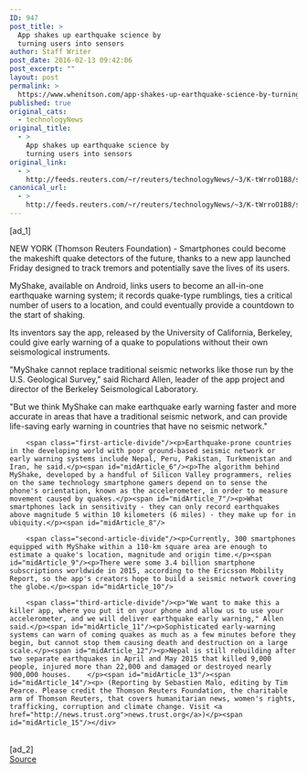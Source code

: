 ```yaml
---
ID: 947
post_title: >
  App shakes up earthquake science by
  turning users into sensors
author: Staff Writer
post_date: 2016-02-13 09:42:06
post_excerpt: ""
layout: post
permalink: >
  https://www.whenitson.com/app-shakes-up-earthquake-science-by-turning-users-into-sensors/
published: true
original_cats:
  - technologyNews
original_title:
  - >
    App shakes up earthquake science by
    turning users into sensors
original_link:
  - >
    http://feeds.reuters.com/~r/reuters/technologyNews/~3/K-tWrroO1B8/story01.htm
canonical_url:
  - >
    http://feeds.reuters.com/~r/reuters/technologyNews/~3/K-tWrroO1B8/story01.htm
---
```

 [ad_1]
<br><div id="articleText">
<span id="midArticle_start"/>

<span id="midArticle_0"/><span class="focusParagraph" readability="5"><p>NEW YORK (Thomson Reuters Foundation) - Smartphones could become the makeshift quake detectors of the future, thanks to a new app launched Friday designed to track tremors and potentially save the lives of its users.</p></span><span id="midArticle_1"/><p>MyShake, available on Android, links users to become an all-in-one earthquake warning system; it records quake-type rumblings, ties a critical number of users to a location, and could eventually provide a countdown to the start of shaking.</p><span id="midArticle_2"/><p>Its inventors say the app, released by the University of California, Berkeley, could give early warning of a quake to populations without their own seismological instruments.</p><span id="midArticle_3"/><p>"MyShake cannot replace traditional seismic networks like those run by the U.S. Geological Survey," said Richard Allen, leader of the app project and director of the Berkeley Seismological Laboratory.</p><span id="midArticle_4"/><p>"But we think MyShake can make earthquake early warning faster and more accurate in areas that have a traditional seismic network, and can provide life-saving early warning in countries that have no seismic network."     </p><span id="midArticle_5"/>
        
        <span class="first-article-divide"/><p>Earthquake-prone countries in the developing world with poor ground-based seismic network or early warning systems include Nepal, Peru, Pakistan, Turkmenistan and Iran, he said.</p><span id="midArticle_6"/><p>The algorithm behind MyShake, developed by a handful of Silicon Valley programmers, relies on the same technology smartphone gamers depend on to sense the phone's orientation, known as the accelerometer, in order to measure movement caused by quakes.</p><span id="midArticle_7"/><p>What smartphones lack in sensitivity - they can only record earthquakes above magnitude 5 within 10 kilometers (6 miles) - they make up for in ubiquity.</p><span id="midArticle_8"/>
        
        <span class="second-article-divide"/><p>Currently, 300 smartphones equipped with MyShake within a 110-km square area are enough to estimate a quake's location, magnitude and origin time.</p><span id="midArticle_9"/><p>There were some 3.4 billion smartphone subscriptions worldwide in 2015, according to the Ericsson Mobility Report, so the app's creators hope to build a seismic network covering the globe.</p><span id="midArticle_10"/>
        
        <span class="third-article-divide"/><p>"We want to make this a killer app, where you put it on your phone and allow us to use your accelerometer, and we will deliver earthquake early warning," Allen said.</p><span id="midArticle_11"/><p>Sophisticated early-warning systems can warn of coming quakes as much as a few minutes before they begin, but cannot stop them causing death and destruction on a large scale.</p><span id="midArticle_12"/><p>Nepal is still rebuilding after two separate earthquakes in April and May 2015 that killed 9,000 people, injured more than 22,000 and damaged or destroyed nearly 900,000 houses.    </p><span id="midArticle_13"/><span id="midArticle_14"/><p> (Reporting by Sebastien Malo, editing by Tim Pearce. Please credit the Thomson Reuters Foundation, the charitable arm of Thomson Reuters, that covers humanitarian news, women's rights, trafficking, corruption and climate change. Visit <a href="http://news.trust.org">news.trust.org</a>)</p><span id="midArticle_15"/></div>
<br>[ad_2]
<br><a href="http://feeds.reuters.com/~r/reuters/technologyNews/~3/K-tWrroO1B8/story01.htm">Source </a>